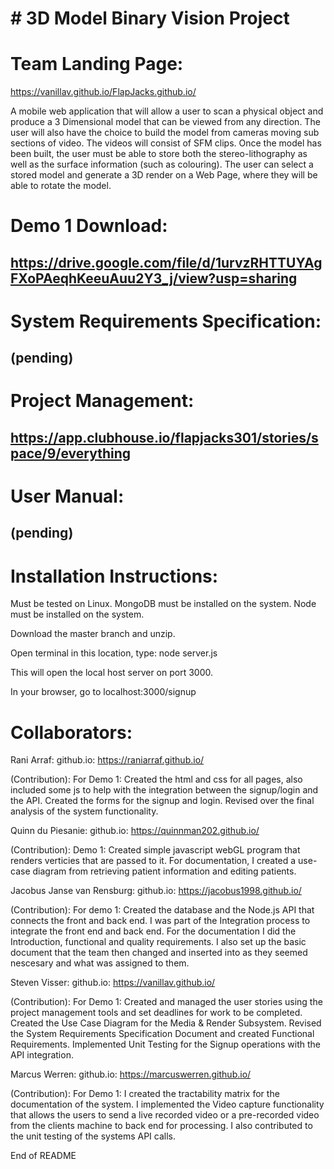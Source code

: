 \# 3D Model Binary Vision Project
=================================

Team Landing Page:
==================

https://vanillav.github.io/FlapJacks.github.io/

A mobile web application that will allow a user to scan a physical
object and produce a 3 Dimensional model that can be viewed from any
direction. The user will also have the choice to build the model from
cameras moving sub sections of video. The videos will consist of SFM
clips. Once the model has been built, the user must be able to store
both the stereo-lithography as well as the surface information (such as
colouring). The user can select a stored model and generate a 3D render
on a Web Page, where they will be able to rotate the model.

Demo 1 Download: 
================
https://drive.google.com/file/d/1urvzRHTTUYAgFXoPAeqhKeeuAuu2Y3_j/view?usp=sharing 
-----------------------------------------------------------------------------------------------------------------
System Requirements Specification:
==================================
(pending) 
-----------------------------------------------------------------------------------------------------------------
Project Management:
====================
https://app.clubhouse.io/flapjacks301/stories/space/9/everything
-----------------------------------------------------------------------------------------------------------------
User Manual: 
=============
(pending) 
-----------------------------------------------------------------------------------------------------------------
Installation Instructions:
===========================

Must be tested on Linux.
MongoDB must be installed on the system.
Node must be installed on the system.

Download the master branch and unzip.

Open terminal in this location, type: node server.js

This will open the local host server on port 3000.

In your browser, go to localhost:3000/signup

Collaborators: 
=============== 
Rani Arraf: 
github.io:
https://raniarraf.github.io/

(Contribution): For Demo 1: Created the html and css for all pages, also
included some js to help with the integration between the signup/login
and the API. Created the forms for the signup and login. Revised over
the final analysis of the system functionality. 

Quinn du Piesanie: 
github.io: 
https://quinnman202.github.io/

(Contribution): Demo 1: Created simple javascript webGL program that renders verticies
that are passed to it. For documentation, I created a use-case diagram from retrieving
patient information and editing patients.

Jacobus Janse van Rensburg: 
github.io: 
https://jacobus1998.github.io/

(Contribution): For demo 1: Created the database and the Node.js API that 
connects the front and back end. I was part of the Integration process to 
integrate the front end and back end. For the documentation I did the Introduction, 
functional and quality requirements. I also set up the basic document that the
team then changed and inserted into as they seemed nescesary and what was assigned 
to them.

Steven Visser: 
github.io: 
https://vanillav.github.io/

(Contribution): For Demo 1: Created and managed the user stories using the project
management tools and set deadlines for work to be completed. Created the
Use Case Diagram for the Media & Render Subsystem. Revised the System
Requirements Specification Document and created Functional Requirements.
Implemented Unit Testing for the Signup operations with the API
integration.

Marcus Werren: 
github.io: 
https://marcuswerren.github.io/

(Contribution): For Demo 1: I created the tractability matrix for the documentation 
of the system. I implemented the Video capture functionality that allows the users 
to send a live recorded video or a pre-recorded video from the clients machine to 
back end for processing. I also contributed to the unit testing of the systems API calls.

End of README
